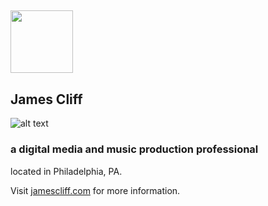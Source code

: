 ## <img src="https://image.ibb.co/meivKK/James_Cliff_Profile_Logo_WHT2.png" width="100" height="100" /> 
## James Cliff

![alt text](https://image.ibb.co/fi0szK/Artboard.png "James Cliff Logo Text")

### a digital media and music production professional

located in Philadelphia, PA.

Visit [jamescliff.com](https://jamescliff.com) for more information.